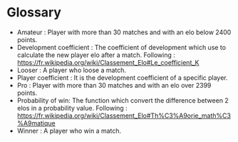 # Glossary
* Amateur : Player with more than 30 matches and with an elo below 2400 points. 
* Development coefficient : The coefficient of development which use to calculate the new player elo after a match.
  Following : https://fr.wikipedia.org/wiki/Classement_Elo#Le_coefficient_K
* Looser : A player who loose a match.
* Player coefficient : It is the development coefficient of a specific player.
* Pro : Player with more than 30 matches and with an elo over 2399 points.
* Probability of win: The function which convert the difference between 2 elos in a probability value.
  Following : https://fr.wikipedia.org/wiki/Classement_Elo#Th%C3%A9orie_math%C3%A9matique
* Winner : A player who win a match.